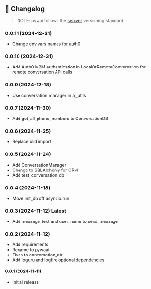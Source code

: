 📝 **Changelog**
---------------

> NOTE: pywai follows the [semver](https://semver.org/) versioning standard.

### 0.0.11 (2024-12-31)

- Change env vars names for auth0

### 0.0.10 (2024-12-31)

- Add Auth0 M2M authentication in LocalOrRemoteConversation for remote conversation API calls

### 0.0.9 (2024-12-18)

- Use conversation manager in ai_utils

### 0.0.7 (2024-11-30)

- Add get_all_phone_numbers to ConversationDB

### 0.0.6 (2024-11-25)

- Replace ulid import

### 0.0.5 (2024-11-24)

- Add ConversationManager
- Change to SQLAlchemy for ORM
- Add test_conversation_db

### 0.0.4 (2024-11-18)

- Move init_db off asyncio.run

### 0.0.3 (2024-11-12) **Latest**

- Add message_text and user_name to send_message

### 0.0.2 (2024-11-12)

- Add requirements
- Rename to pywaai
- Fixes to conversation_db
- Add loguru and logfire optional dependencies


#### 0.0.1 (2024-11-11)

- Initial release
